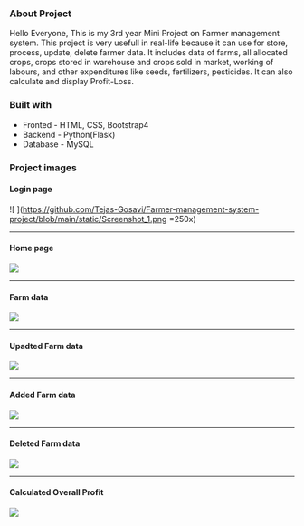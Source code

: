 ### About Project 
Hello Everyone, This is my 3rd year Mini Project on Farmer management system.
This project is very usefull in real-life because it can use for store, process, update, delete farmer data. It includes data of farms, all allocated crops, crops stored in warehouse and crops sold in market, working of labours, and other expenditures like seeds, fertilizers, pesticides. It can also calculate and display Profit-Loss.   

### Built with
* Fronted - HTML, CSS, Bootstrap4
* Backend - Python(Flask)  
* Database - MySQL

### Project images
#### Login page
![ ](https://github.com/Tejas-Gosavi/Farmer-management-system-project/blob/main/static/Screenshot_1.png =250x)
<hr />

#### Home page
![ ](https://github.com/Tejas-Gosavi/Farmer-management-system-project/blob/main/static/Screenshot_2.png)
<hr />

#### Farm data
![ ](https://github.com/Tejas-Gosavi/Farmer-management-system-project/blob/main/static/Screenshot_3.png)
<hr />

#### Upadted Farm data
![ ](https://github.com/Tejas-Gosavi/Farmer-management-system-project/blob/main/static/Screenshot_4.png)
<hr />

#### Added Farm data
![ ](https://github.com/Tejas-Gosavi/Farmer-management-system-project/blob/main/static/Screenshot_5.png)
<hr />

#### Deleted Farm data
![ ](https://github.com/Tejas-Gosavi/Farmer-management-system-project/blob/main/static/Screenshot_6.png)
<hr />

#### Calculated Overall Profit
![ ](https://github.com/Tejas-Gosavi/Farmer-management-system-project/blob/main/static/Screenshot_7.png)
